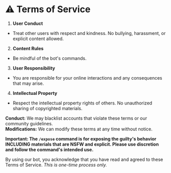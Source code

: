# ⚠️ __Terms of Service__
1. **User Conduct**
 - Treat other users with respect and kindness. No bullying, harassment, or explicit content allowed.
2. **Content Rules**
 - Be mindful of the bot's commands.
3. **User Responsibility**
 - You are responsible for your online interactions and any consequences that may arise.
4. **Intellectual Property**
 - Respect the intellectual property rights of others. No unauthorized sharing of copyrighted materials.

**Conduct:** We may blacklist accounts that violate these terms or our community guidelines.  
**Modifications:** We can modify these terms at any time without notice.

**Important: The `/expose` command is for exposing the guilty's behavior INCLUDING materials that are NSFW and explicit. Please use discretion and follow the command's intended use.**

By using our bot, you acknowledge that you have read and agreed to these Terms of Service.
*This is one-time process only.*
